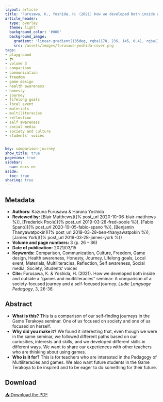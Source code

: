 ```yaml
---
layout: article
title: 'Furusawa, K., Yoshida, H. (2021) How we developed both inside and outside a “games and multiliteracies” seminar: A comparison of a society-focused journey and a self-focused journey'
article_header:
  type: overlay
  theme: light
  background_color: '#000'
  background_image:
    gradient: 'linear-gradient(135deg, rgba(178, 236, 145, 0.4), rgba(147, 81, 182, 0.4))'
    src: /assets/images/furusawa-yoshida-cover.png
tags:
- playground
- 🏞
- volume 3
- comparison
- communication
- freedom
- game design
- health awareness
- honesty
- journey
- lifelong goals
- local event
- materials
- multiliteracies
- reflection
- self awareness
- social media
- society and culture
- students’ voices


key: comparison-journey
show_title: true
pageview: true
sidebar:
  nav: docs-en
aside:
  toc: true
sharing: true
---
```


<meta name="citation_title" content="How we developed both inside and outside a “games and multiliteracies” seminar: A comparison of a society-focused journey and a self-focused journey">
<meta name="citation_author" content="Furusawa, Kazuna">
<meta name="citation_author" content="Yoshida, Haruna">
<meta name="citation_publication_date" content="2021/03/15">
<meta name="citation_journal_title" content="Ludic Language Pedagogy">
<meta name="citation_volume" content="3">
<meta name="citation_firstpage" content="26">
<meta name="citation_lastpage" content="36">
<meta name="citation_pdf_url" content="http://www.llpjournal.org/assets/publication-pdfs/furusawa-yoshida-comparison-journey.pdf">


<!--more-->

## Metadata

- **Authors:** Kazuna Furusawa & Haruna Yoshida
- **Reviewed by:** [Blair Matthews]({% post_url 2020-10-06-blair-matthews %}), [Frederick Poole]({% post_url 2019-03-28-fred-poole %}), [Fabio Spano]({% post_url 2020-10-05-fabio-spano %}), [Benjamin Thanyawatpokin]({% post_url 2019-03-28-ben-thanyawatpokin %}), [James York]({% post_url 2019-03-28-james-york %})
- **Volume and page numbers:** 3 (p. 26 – 36)
- **Date of publication:** 2021/03/15
- **Keywords:** Comparison, Communication, Culture, Freedom, Game design, Health awareness, Honesty, Journey, Lifelong goals, Local event, Materials, Multiliteracies, Reflection, Self awareness, Social media, Society, Students’ voices
- **Cite:** Furusawa, K. & Yoshida, H. (2021). How we developed both inside and outside a “games and multiliteracies” seminar: A comparison of a society-focused journey and a self-focused journey. *Ludic Language Pedagogy*, 3, 26-36.

## Abstract

- **What is this?** This is a comparison of our self-finding journeys in the Game Terakoya seminar. One of us focused on society and one of us focused on herself.
- **Why did you make it?** We found it interesting that, even though we were in the same seminar, we followed different paths based on our curiosities, interests and skills, and we developed different skills in different ways. We want to share our experiences with other teachers who are thinking about using games.
- **Who is it for?** This is for teachers who are interested in the Pedagogy of Multiliteracies and games. We also want future students in the Game Terakoya to be inspired and to be eager to do something for their future.

## Download

<a class="button button--action button--rounded button--lg" href="/assets/publication-pdfs/furusawa-yoshida-comparison-journey.pdf"><i class="fas fa-file-download"></i> 📥 Download the PDF </a>